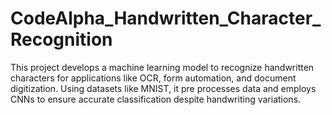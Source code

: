 # CodeAlpha_Handwritten_Character_Recognition
This project develops a machine learning model to recognize handwritten characters for applications like OCR, form automation, and document digitization. Using datasets like MNIST, it pre processes data and employs CNNs to ensure accurate classification despite handwriting variations.
